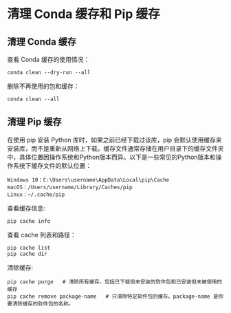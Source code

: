 # 清理 Conda 缓存和 Pip 缓存

## 清理 Conda 缓存

查看 Conda 缓存的使用情况：

```none
conda clean --dry-run --all
```

删除不再使用的包和缓存：

```none
conda clean --all
```

## 清理 Pip 缓存

在使用 pip 安装 Python 库时，如果之前已经下载过该库，pip 会默认使用缓存来安装库，而不是重新从网络上下载。缓存文件通常存储在用户目录下的缓存文件夹中，具体位置因操作系统和Python版本而异。以下是一些常见的Python版本和操作系统下缓存文件的默认位置：

```none
Windows 10：C:\Users\username\AppData\Local\pip\Cache
macOS：/Users/username/Library/Caches/pip
Linux：~/.cache/pip
```

查看缓存信息:

```none
pip cache info
```

查看 cache 列表和路径：

```none
pip cache list
pip cache dir
```

清除缓存:

```none
pip cache purge   # 清除所有缓存，包括已下载但未安装的软件包和已安装但未被使用的缓存
pip cache remove package-name   # 只清除特定软件包的缓存。package-name 是你要清除缓存的软件包的名称。
```

